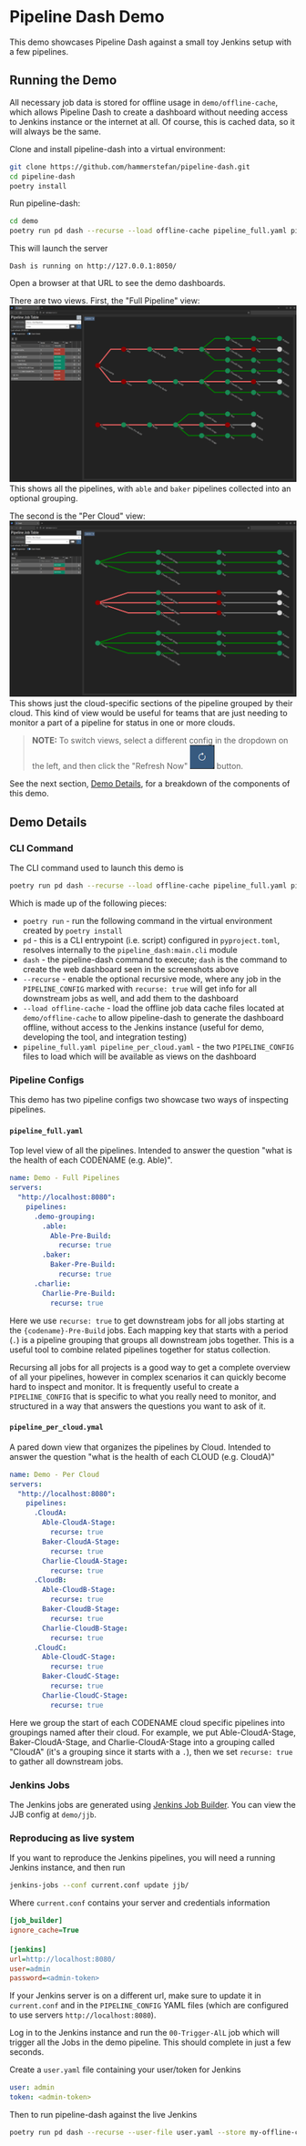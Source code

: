 # Pipeline Dash Demo

This demo showcases Pipeline Dash against a small toy Jenkins setup with a few pipelines.

## Running the Demo

All necessary job data is stored for offline usage in `demo/offline-cache`, which allows Pipeline Dash to create a
dashboard without needing access to Jenkins instance or the internet at all.  Of course, this is cached data, so it 
will always be the same.

Clone and install pipeline-dash into a virtual environment:
```bash
git clone https://github.com/hammerstefan/pipeline-dash.git
cd pipeline-dash
poetry install
```

Run pipeline-dash:
```bash
cd demo
poetry run pd dash --recurse --load offline-cache pipeline_full.yaml pipeline_per_cloud.yaml
```

This will launch the server
```text
Dash is running on http://127.0.0.1:8050/
```

Open a browser at that URL to see the demo dashboards.

There are two views. First, the "Full Pipeline" view:
![Screenshot of full pipeline view](screenshots/full_pipelines.png)
This shows all the pipelines, with `able` and `baker` pipelines collected into an optional grouping.

The second is the "Per Cloud" view:
![Screenshot of full pipeline view](screenshots/per_cloud.png)
This shows just the cloud-specific sections of the pipeline grouped by their cloud. This kind of view would be useful
for teams that are just needing to monitor a part of a pipeline for status in one or more clouds.

> **NOTE:** To switch views, select a different config in the dropdown on the left, and then click the "Refresh Now"
![Refresh Now Icon](assets/refresh_now.png) button.

See the next section, [Demo Details](#demo-details), for a breakdown of the components of this demo.

## Demo Details

### CLI Command
The CLI command used to launch this demo is
```bash
poetry run pd dash --recurse --load offline-cache pipeline_full.yaml pipeline_per_cloud.yaml
```
Which is made up of the following pieces:
* `poetry run` - run the following command in the virtual environment created by `poetry install`
* `pd` - this is a CLI entrypoint (i.e. script) configured in `pyproject.toml`, resolves internally to the 
`pipeline_dash:main.cli` module
* `dash` - the pipeline-dash command to execute; `dash` is the command to create the web dashboard seen in the
screenshots above
* `--recurse` - enable the optional recursive mode, where any job in the `PIPELINE_CONFIG` marked with `recurse: true`
will get info for all downstream jobs as well, and add them to the dashboard
* `--load offline-cache` - load the offline job data cache files located at `demo/offline-cache` to allow pipeline-dash
to generate the dashboard offline, without access to the Jenkins instance (useful for demo, developing the tool,
and integration testing)
* `pipeline_full.yaml pipeline_per_cloud.yaml` - the two `PIPELINE_CONFIG` files to load which will be available as
views on the dashboard

### Pipeline Configs

This demo has two pipeline configs two showcase two ways of inspecting pipelines.

#### `pipeline_full.yaml`
Top level view of all the pipelines. Intended to answer the question "what is the health of each CODENAME (e.g. Able)".
```yaml
name: Demo - Full Pipelines
servers:
  "http://localhost:8080":
    pipelines:
      .demo-grouping:
        .able:
          Able-Pre-Build:
            recurse: true
        .baker:
          Baker-Pre-Build:
            recurse: true
      .charlie:
        Charlie-Pre-Build:
          recurse: true
```
Here we use `recurse: true` to get downstream jobs for all jobs starting at the `{codename}-Pre-Build` jobs.  Each
mapping key that starts with a period (`.`) is a pipeline grouping that groups all downstream jobs together. This is
a useful tool to combine related pipelines together for status collection.

Recursing all jobs for all projects is a good way to get a complete overview of all your pipelines, however in complex
scenarios it can quickly become hard to inspect and monitor.  It is frequently useful to create a `PIPELINE_CONFIG` 
that is specific to what you really need to monitor, and structured in a way that answers the questions you want to ask
of it.

#### `pipeline_per_cloud.ymal`
A pared down view that organizes the pipelines by Cloud.  Intended to answer the question "what is the health of each
CLOUD (e.g. CloudA)"
```yaml
name: Demo - Per Cloud
servers:
  "http://localhost:8080":
    pipelines:
      .CloudA:
        Able-CloudA-Stage:
          recurse: true
        Baker-CloudA-Stage:
          recurse: true
        Charlie-CloudA-Stage:
          recurse: true
      .CloudB:
        Able-CloudB-Stage:
          recurse: true
        Baker-CloudB-Stage:
          recurse: true
        Charlie-CloudB-Stage:
          recurse: true
      .CloudC:
        Able-CloudC-Stage:
          recurse: true
        Baker-CloudC-Stage:
          recurse: true
        Charlie-CloudC-Stage:
          recurse: true
```
Here we group the start of each CODENAME cloud specific pipelines into groupings named after their cloud.  For example,
we put Able-CloudA-Stage, Baker-CloudA-Stage, and Charlie-CloudA-Stage into a grouping called "CloudA" (it's a grouping
since it starts with a `.`), then we set `recurse: true` to gather all downstream jobs.

### Jenkins Jobs
The Jenkins jobs are generated using [Jenkins Job Builder](https://jenkins-job-builder.readthedocs.io/en/latest/). You
can view the JJB config at `demo/jjb`.


### Reproducing as live system
If you want to reproduce the Jenkins pipelines, you will need a running Jenkins instance, and then run
```bash
jenkins-jobs --conf current.conf update jjb/ 
```
Where `current.conf` contains your server and credentials information
```ini
[job_builder]
ignore_cache=True

[jenkins]
url=http://localhost:8080/
user=admin
password=<admin-token>
```

If your Jenkins server is on a different url, make sure to update it in `current.conf` and in the `PIPELINE_CONFIG`
YAML files (which are configured to use servers `http://localhost:8080`).

Log in to the Jenkins instance and run the `00-Trigger-AlL` job which will trigger all the Jobs in the demo pipeline. 
This should complete in just a few seconds.

Create a `user.yaml` file containing your user/token for Jenkins
```yaml
user: admin
token: <admin-token>
```

Then to run pipeline-dash against the live Jenkins
```bash
poetry run pd dash --recurse --user-file user.yaml --store my-offline-cache pipeline_full.yaml pipeline_per_cloud.yaml
```
